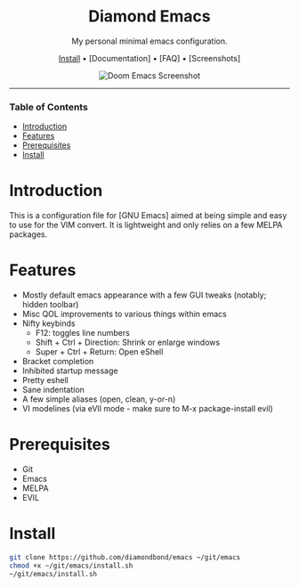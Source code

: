 <div align="center">

# Diamond Emacs
My personal minimal emacs configuration.

[Install](#install) • [Documentation] • [FAQ] • [Screenshots]

![Doom Emacs Screenshot](https://raw.githubusercontent.com/diamondbond/emacs/img/emacs.png)

</div>

---

### Table of Contents
- [Introduction](#introduction)
- [Features](#features)
- [Prerequisites](#prerequisites)
- [Install](#install)

# Introduction
This is a configuration file for [GNU Emacs] aimed at being simple and easy to
use for the VIM convert.
It is lightweight and only relies on a few MELPA packages.

# Features
- Mostly default emacs appearance with a few GUI tweaks (notably; hidden toolbar)
- Misc QOL improvements to various things within emacs
- Nifty keybinds
  - F12: toggles line numbers
  - Shift + Ctrl + Direction: Shrink or enlarge windows
  - Super + Ctrl + Return: Open eShell
- Bracket completion
- Inhibited startup message
- Pretty eshell
- Sane indentation
- A few simple aliases (open, clean, y-or-n)
- VI modelines (via eVIl mode - make sure to M-x package-install evil)

# Prerequisites
+ Git
+ Emacs
+ MELPA
+ EVIL

# Install
``` sh
git clone https://github.com/diamondbond/emacs ~/git/emacs
chmod +x ~/git/emacs/install.sh
~/git/emacs/install.sh
```
